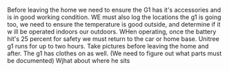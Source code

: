 Before leaving the home we need to ensure the G1 has it's accessories and is in good working condition. WE must also log the locations the g1 is going too, we need to ensure the temperature is good outside, and determine if it w
ill be operated indoors our outdoors. WHen operating, once the battery hit's 25 percent for safety we must return to the car or home base. Unitree g1 runs for up to two hours. 
Take pictures before leaving the home and after. The g1 has clothes on as well. (We need to figure out what parts must be documented) 
Wjhat about where he sits 
